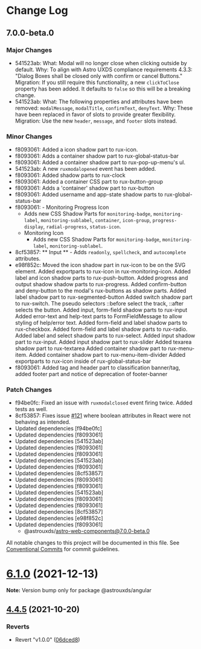 # Change Log

## 7.0.0-beta.0

### Major Changes

- 541523ab: What: Modal will no longer close when clicking outside by default.
  Why: To align with Astro UXDS compliance requirements 4.3.3: "Dialog Boxes shall be closed only with confirm or cancel Buttons."
  Migration: If you still require this functionality, a new `clickToClose` property has been added. It defaults to `false` so this will be a breaking change.
- 541523ab: What: The following properties and attributes have been removed: `modalMessage`, `modalTitle`, `confirmText`, `denyText`.
  Why: These have been replaced in favor of slots to provide greater flexibility.
  Migration: Use the new `header`, `message`, and `footer` slots instead.

### Minor Changes

- f8093061: Added a icon shadow part to rux-icon.
- f8093061: Adds a container shadow part to rux-global-status-bar
- f8093061: Added a container shadow part to rux-pop-up-menu's ul.
- 541523ab: A new `ruxmodalopened` event has been added.
- f8093061: Added shadow parts to rux-clock
- f8093061: Added a container CSS part to rux-button-group
- f8093061: Adds a 'container' shadow part to rux-button
- f8093061: Added username and app-state shadow parts to rux-global-status-bar
- f8093061: - Monitoring Progress Icon
  - Adds new CSS Shadow Parts for `monitoring-badge`, `monitoring-label`, `monitoring-sublabel`, `container`, `icon-group`, `progress-display`, `radial-progress`, `status-icon`.
  - Monitoring Icon
    - Adds new CSS Shadow Parts for `monitoring-badge`, `monitoring-label`, `monitoring-sublabel`.
- 8cf53857: ** Input ** - Adds `readonly`, `spellcheck`, and `autocomplete` attributes.
- e98f852c: Moved the icon shadow part in rux-icon to be on the SVG element.
  Added exportparts to rux-icon in rux-monitoring-icon.
  Added label and icon shadow parts to rux-push-button.
  Added progress and output shadow shadow parts to rux-progress.
  Added confirm-button and deny-button to the modal's rux-buttons as shadow parts.
  Added label shadow part to rux-segmented-button
  Added switch shadow part to rux-switch. The pseudo selectors ::before select the track, ::after selects the button.
  Added input, form-field shadow parts to rux-input
  Added error-text and help-text parts to FormFieldMessage to allow styling of help/error text.
  Added form-field and label shadow parts to rux-checkbox.
  Added form-field and label shadow parts to rux-radio.
  Added label and select shadow parts to rux-select.
  Added input shadow part to rux-input.
  Added input shadow part to rux-slider
  Added texarea shadow part to rux-textarea
  Added container shadow part to rux-menu-item.
  Added container shadow part to rux-menu-item-divider
  Added exportparts to rux-icon inside of rux-global-status-bar
- f8093061: Added tag and header part to classification banner/tag, added footer part and notice of deprecation of footer-banner

### Patch Changes

- f94be0fc: Fixed an issue with `ruxmodalclosed` event firing twice. Added tests as well.
- 8cf53857: Fixes issue [#121](https://github.com/RocketCommunicationsInc/astro/issues/121) where boolean attributes in React were not behaving as intended.
- Updated dependencies [f94be0fc]
- Updated dependencies [f8093061]
- Updated dependencies [541523ab]
- Updated dependencies [f8093061]
- Updated dependencies [f8093061]
- Updated dependencies [541523ab]
- Updated dependencies [f8093061]
- Updated dependencies [8cf53857]
- Updated dependencies [f8093061]
- Updated dependencies [f8093061]
- Updated dependencies [541523ab]
- Updated dependencies [f8093061]
- Updated dependencies [f8093061]
- Updated dependencies [8cf53857]
- Updated dependencies [e98f852c]
- Updated dependencies [f8093061]
  - @astrouxds/astro-web-components@7.0.0-beta.0

All notable changes to this project will be documented in this file.
See [Conventional Commits](https://conventionalcommits.org) for commit guidelines.

# [6.1.0](https://github.com/RocketCommunicationsInc/astro/compare/v6.0.3...v6.1.0) (2021-12-13)

**Note:** Version bump only for package @astrouxds/angular

## [4.4.5](https://github.com/RocketCommunicationsInc/astro/compare/v1.0.0...v4.4.5) (2021-10-20)

### Reverts

- Revert "v1.0.0" ([06dced8](https://github.com/RocketCommunicationsInc/astro/commit/06dced8207a425c9d778cf6bb6fedd6c96aadbb7))
